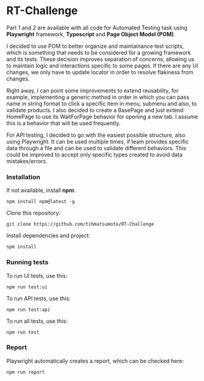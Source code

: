 # RT-Challenge

Part 1 and 2 are available with all code for Automated Testing task using **Playwright** framework, **Typescript** and **Page Object Model (POM)**.

I decided to use POM to better organize and maintainance test scripts, which is something that needs to be considered for a growing framework and its tests. These decision improves separation of concerns, allowing us to maintain logic and interactions specific to some pages. If there are any UI changes, we only have to update locator in order to resolve flakiness from changes.

Right away, I can point some improvements to extend reusability, for example, implementing a generic method in order in which you can pass name in string format to click a specific item in menu, submenu and also, to validate products. I also decided to create a BasePage and just extend HomePage to use its WaitForPage behavior for opening a new tab. I assume this is a behavior that will be used frequently.

For API testing, I decided to go with the easiest possible structure, also using Playwright. It can be used multiple times, if team provides specific data through a file and can be used to validate different behaviors. This could be improved to accept only specific types created to avoid data mistakes/errors.

### Installation

If not available, install **npm**:
```
npm install npm@latest -g
```
Clone this repository:
```
git clone https://github.com/tihmatsumoto/RT-Challenge
```
Install dependencies and project:
```
npm install
```
### Running tests

To run UI tests, use this:
```
npm run test:ui
```
To run API tests, use this:
```
npm run test:api
```
To run all tests, use this:
```
npm run test
```

### Report

Playwright automatically creates a report, which can be checked here:

```
npm run report
```